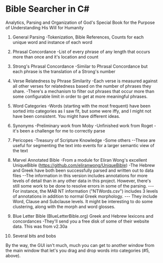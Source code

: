 # Bible Searcher in C#
Analytics, Parsing and Organization of God's Special Book for the Purpose of Understanding His Will for Humanity

1. General Parsing
-Tokenization, Bible References, Counts for each unique word and instance of each word

2. Phrasal Concordance
-List of every phrase of any length that occurs more than once and it's location and count

3. Strong's Phrasal Concordance
-Similar to Phrasal Concordance but each phrase is the translation of a Strong's number

4. Verse Relatedness by Phrase Similarity
-Each verse is measured against all other verses for relatedness based on the number of phrases they share.
-There's a mechanism to filter out phrases that occur more than some configurable limit in order to get at more meaningful phrases.

5. Word Categories
-Words (starting with the most frequent) have been sorted into categories as I saw fit, but some were iffy, and I might not have been consistent. You might have different ideas.

6. Synonyms
-Preliminary work from Moby
-Unfinished work from Roget - it's been a challenge for me to correctly parse

7. Pericopes
-Treasury of Scripture Knowledge
-Some others
--These are useful for segmenting the text into events for a larger semantic view of the text

8. Marvel Annotated Bible
-From a module for Eliran Wong's excellent UniqueBible (https://github.com/eliranwong/UniqueBible)
-The Hebrew and Greek have both been successfully parsed and written out to data files
--The information in this version includes annotations for more levels of detail than in any other data in this project. However, there's still some work to be done to resolve errors in some of the parsing.
---For instance, the MAB NT information ("NTWords.csv") includes 3 levels of annotations in addition to normal Greek morphology.
--- They include Word, Clause and Subclause levels. It might be interesting to do some clustering, along with the morph and word glosses.

9. Blue Letter Bible (BlueLetterBible.org) Greek and Hebrew lexicons and concordances
-They'll send you a free disk of some of their website data. This was from v2.30a

10. Several bits and bobs

By the way, the GUI isn't much, much you can get to another window from the main window that let's you drag and drop words into categories (#5, above).
